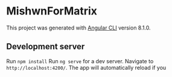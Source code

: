 # MishwnForMatrix

This project was generated with [Angular CLI](https://github.com/angular/angular-cli) version 8.1.0.

## Development server
Run `npm install`
Run `ng serve` for a dev server. Navigate to `http://localhost:4200/`. The app will automatically reload if you 
